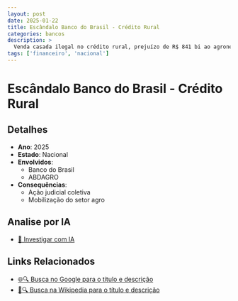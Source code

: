 ```yaml
---
layout: post
date: 2025-01-22
title: Escândalo Banco do Brasil - Crédito Rural
categories: bancos
description: > 
  Venda casada ilegal no crédito rural, prejuízo de R$ 841 bi ao agronegócio.
tags: ['financeiro', 'nacional']
---
```


# Escândalo Banco do Brasil - Crédito Rural

## Detalhes
- **Ano**: 2025
- **Estado**: Nacional
- **Envolvidos**:
  - Banco do Brasil
  - ABDAGRO
- **Consequências**:
  - Ação judicial coletiva
  - Mobilização do setor agro

## Analise por IA
- [🤖 Investigar com IA](https://www.perplexity.ai/search?q=%22esc%C3%A2ndalo%20financeiro%20Brasil%22%20Esc%C3%A2ndalo%20Banco%20do%20Brasil%20-%20Cr%C3%A9dito%20Rural%20Venda%20casada%20ilegal%20no%20cr%C3%A9dito%20rural%2C%20preju%C3%ADzo%20de%20R%24%20841%20bi%20ao%20agroneg%C3%B3cio.%20Nacional%202025)

## Links Relacionados
- [🌐🔍 Busca no Google para o título e descrição](https://www.google.com/search?q=%22esc%C3%A2ndalo%20financeiro%20Brasil%22%20Esc%C3%A2ndalo%20Banco%20do%20Brasil%20-%20Cr%C3%A9dito%20Rural%20Venda%20casada%20ilegal%20no%20cr%C3%A9dito%20rural%2C%20preju%C3%ADzo%20de%20R%24%20841%20bi%20ao%20agroneg%C3%B3cio.%20Nacional%202025)
- [📖🔍 Busca na Wikipedia para o título e descrição](https://pt.wikipedia.org/w/index.php?search=%22esc%C3%A2ndalo%20financeiro%20Brasil%22%20Esc%C3%A2ndalo%20Banco%20do%20Brasil%20-%20Cr%C3%A9dito%20Rural%20Venda%20casada%20ilegal%20no%20cr%C3%A9dito%20rural%2C%20preju%C3%ADzo%20de%20R%24%20841%20bi%20ao%20agroneg%C3%B3cio.%20Nacional%202025)

